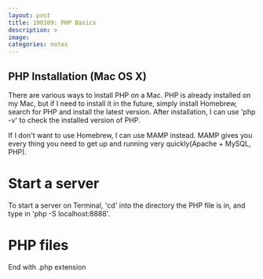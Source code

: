 ```yaml
---
layout: post
title: 190309: PHP Basics
description: >
image: 
categories: notes
---
```


## PHP Installation (Mac OS X)
There are various ways to install PHP on a Mac. PHP is already installed on my Mac, but if I need to install it in the future, simply install Homebrew, search for PHP and install the latest version. After installation, I can use 'php -v' to check the installed version of PHP. 

If I don't want to use Homebrew, I can use MAMP instead. MAMP gives you every thing you need to get up and running very quickly(Apache + MySQL, PHP).

# Start a server
To start a server on Terminal, 'cd' into the directory the PHP file is in, and type in 'php -S localhost:8888'.
# PHP files
End with .php extension

